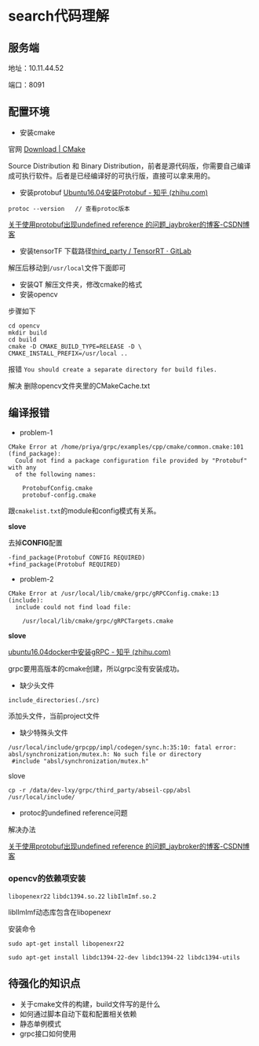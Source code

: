 # search代码理解

## 服务端

地址：10.11.44.52

端口：8091



## 配置环境

+ 安装cmake

官网  [Download | CMake](https://cmake.org/download/)

Source Distribution 和 Binary Distribution，前者是源代码版，你需要自己编译成可执行软件。后者是已经编译好的可执行版，直接可以拿来用的。

+ 安装protobuf   [Ubuntu16.04安装Protobuf - 知乎 (zhihu.com)](https://zhuanlan.zhihu.com/p/113809843)

~~~
protoc --version   // 查看protoc版本
~~~

[关于使用protobuf出现undefined reference 的问题_jaybroker的博客-CSDN博客](https://blog.csdn.net/qinjie6839000/article/details/53573629)

+ 安装tensorTF   下载路径[third_party / TensorRT · GitLab](http://10.11.12.216/third_party/tensorrt)  

解压后移动到`/usr/local`文件下面即可

+ 安装QT    解压文件夹，修改cmake的格式
+ 安装opencv

步骤如下

~~~
cd opencv
mkdir build
cd build
cmake -D CMAKE_BUILD_TYPE=RELEASE -D \
CMAKE_INSTALL_PREFIX=/usr/local ..
~~~

报错   `You should create a separate directory for build files.`

解决   删除opencv文件夹里的CMakeCache.txt



## 编译报错

+ problem-1

~~~
CMake Error at /home/priya/grpc/examples/cpp/cmake/common.cmake:101 (find_package):
  Could not find a package configuration file provided by "Protobuf" with any
  of the following names:

    ProtobufConfig.cmake
    protobuf-config.cmake
~~~

跟`cmakelist.txt`的module和config模式有关系。

**slove**

去掉**CONFIG**配置

```
-find_package(Protobuf CONFIG REQUIRED)
+find_package(Protobuf REQUIRED)
```

+ problem-2

~~~
CMake Error at /usr/local/lib/cmake/grpc/gRPCConfig.cmake:13 (include):
  include could not find load file:

    /usr/local/lib/cmake/grpc/gRPCTargets.cmake
~~~

**slove**

[ubuntu16.04docker中安装gRPC - 知乎 (zhihu.com)](https://zhuanlan.zhihu.com/p/360101346)

grpc要用高版本的cmake创建，所以grpc没有安装成功。



+ 缺少头文件

~~~
include_directories(./src)
~~~

添加头文件，当前project文件

+ 缺少特殊头文件

```
/usr/local/include/grpcpp/impl/codegen/sync.h:35:10: fatal error: absl/synchronization/mutex.h: No such file or directory
 #include "absl/synchronization/mutex.h"
```

slove

~~~
cp -r /data/dev-lxy/grpc/third_party/abseil-cpp/absl /usr/local/include/
~~~

+ protoc的undefined reference问题

解决办法

[关于使用protobuf出现undefined reference 的问题_jaybroker的博客-CSDN博客](https://blog.csdn.net/qinjie6839000/article/details/53573629)

### opencv的依赖项安装

`libopenexr22`    `libdc1394.so.22`   `libIlmImf.so.2`

libIlmImf动态库包含在libopenexr

安装命令

~~~
sudo apt-get install libopenexr22
~~~

~~~
sudo apt-get install libdc1394-22-dev libdc1394-22 libdc1394-utils
~~~











## 待强化的知识点

+ 关于cmake文件的构建，build文件写的是什么
+ 如何通过脚本自动下载和配置相关依赖
+ 静态单例模式
+ grpc接口如何使用

